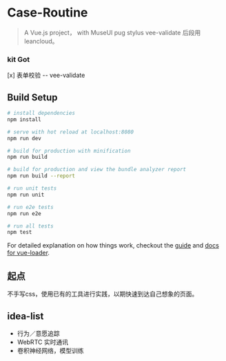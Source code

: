 # Case-Routine

> A Vue.js project， with MuseUI pug stylus vee-validate
后段用leancloud。

### kit Got

[x] 表单校验 -- vee-validate


## Build Setup

``` bash
# install dependencies
npm install

# serve with hot reload at localhost:8080
npm run dev

# build for production with minification
npm run build

# build for production and view the bundle analyzer report
npm run build --report

# run unit tests
npm run unit

# run e2e tests
npm run e2e

# run all tests
npm test
```

For detailed explanation on how things work, checkout the [guide](http://vuejs-templates.github.io/webpack/) and [docs for vue-loader](http://vuejs.github.io/vue-loader).

## 起点
不手写css，使用已有的工具进行实践，以期快速到达自己想象的页面。

## idea-list

- 行为／意愿追踪
- WebRTC 实时通讯
- 卷积神经网络，模型训练
